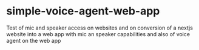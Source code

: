 # simple-voice-agent-web-app
Test of mic and speaker access on websites and on conversion of a nextjs website into a web app with mic an speaker capabilities and also of voice agent on the web app

